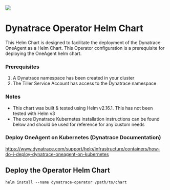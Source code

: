 
![](https://dt-cdn.net/images/dynatrace-logo-rgb-cph-800x142px-ac1b21b785.svg)

# Dynatrace Operator Helm Chart
This Helm Chart is designed to facilitate the deployment of the Dynatrace OneAgent as a Helm Chart. This Operator configuration is a prerequisite for deploying the OneAgent helm chart. 

### Prerequisites
1. A Dynatrace namespace has been created in your cluster
2. The Tiller Service Account has access to the Dynatrace namespace

### Notes
- This chart was built & tested using Helm v2.16.1. This has not been tested with Helm v3
- The core Dynatrace Kubernetes installation instructions can be found below and should be used for reference for any custom needs

### Deploy OneAgent on Kubernetes (Dynatrace Documentation)
<https://www.dynatrace.com/support/help/infrastructure/containers/how-do-i-deploy-dynatrace-oneagent-on-kubernetes>


## Deploy the Operator Helm Chart
```
helm install --name dynatrace-operator /path/to/chart
```